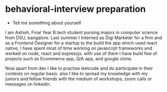 # behavioral-interview preparation

* Tell me something about yourself

I am Ashish, Final Year B.tech student pursing majors in computer science from DSU, bangalore.
Last summer I Interned as Digi Marketer for a firm and as a Frontend Designer for a startup to the build the app which used react native, I have spent most of time working on javascript frameworks and worked on node, react and expressjs. with use of them I have build few of projects such as Ecommerce app, Q/A app, and google clone.

Now apart from dev I like to practise leetcode and do participate in their contests on regular basis. also I like to spread my knowledge with my juniors and fellow friends with the medium of workshops, zoom calls or messages on linkedin. 

